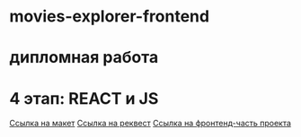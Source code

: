 # movies-explorer-frontend
# дипломная работа 
# 4 этап: REACT и JS
[Ссылка на макет](https://1drv.ms/u/s!Ag_Pld2Zz_5ug3mqQqE3au6r9cWu?e=OKZi6h)
[Ссылка на реквест](https://github.com/arkel-tatiana/movies-explorer-frontend/compare/level-3?expand=1)
[Cсылка на фронтенд-часть проекта](https://arkel.students.nomoredomains.sbs)
